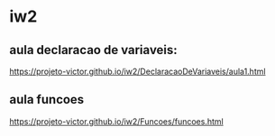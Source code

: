 # iw2
## aula declaracao de variaveis:
https://projeto-victor.github.io/iw2/DeclaracaoDeVariaveis/aula1.html
## aula funcoes
https://projeto-victor.github.io/iw2/Funcoes/funcoes.html
